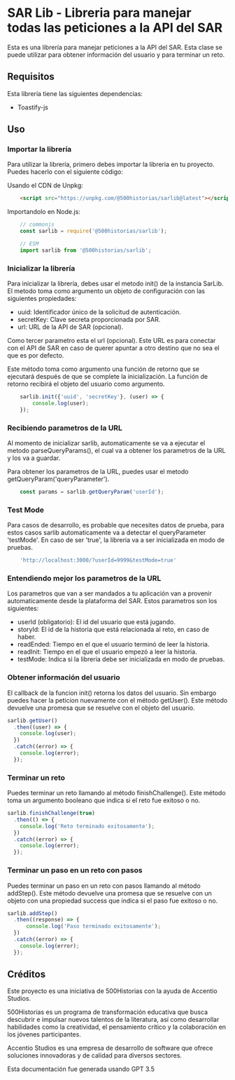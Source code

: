 # SAR Lib - Libreria para manejar todas las peticiones a la API del SAR
Esta es una librería para manejar peticiones a la API del SAR. Esta clase se puede utilizar para obtener información del usuario y para terminar un reto.

## Requisitos
Esta librería tiene las siguientes dependencias:
 - Toastify-js

## Uso
### Importar la librería
Para utilizar la librería, primero debes importar la libreria en tu proyecto. Puedes hacerlo con el siguiente código:

Usando el CDN de Unpkg:
``` html
    <script src="https://unpkg.com/@500historias/sarlib@latest"></script>
```

Importandolo en Node.js:
``` js
    // commonjs
    const sarlib = require('@500historias/sarlib');

    // ESM
    import sarlib from '@500historias/sarlib';
```

### Inicializar la librería
Para inicializar la librería, debes usar el metodo init() de la instancia SarLib. El metodo toma como argumento un objeto de configuración con las siguientes propiedades:

 - uuid: Identificador único de la solicitud de autenticación.
 - secretKey: Clave secreta proporcionada por SAR.
 - url: URL de la API de SAR (opcional).

Como tercer parametro esta el url (opcional). Este URL es para conectar con el API de SAR en caso de querer apuntar a otro destino que no sea el que es por defecto.

Este método toma como argumento una función de retorno que se ejecutará después de que se complete la inicialización. La función de retorno recibirá el objeto del usuario como argumento.

```js
    sarlib.init({'uuid', 'secretKey'}, (user) => {
        console.log(user);
    });
```

### Recibiendo parametros de la URL
Al momento de inicializar sarlib, automaticamente se va a ejecutar el metodo parseQueryParams(), el cual va a obtener los parametros de la URL y los va a guardar. 

Para obtener los parametros de la URL, puedes usar el metodo getQueryParam('queryParameter').

```js
    const params = sarlib.getQueryParam('userId');
```

### Test Mode
Para casos de desarrollo, es probable que necesites datos de prueba, para estos casos sarlib automaticamente va a detectar el queryParameter 'testMode'. En caso de ser 'true', la libreria va a ser inicializada en modo de pruebas.

```js
    'http://localhost:3000/?userId=9999&testMode=true'
```

### Entendiendo mejor los parametros de la URL
Los parametros que van a ser mandados a tu aplicación van a provenir automaticamente desde la plataforma del SAR. Estos parametros son los siguientes:

 - userId (obligatorio): El id del usuario que está jugando.
 - storyId: El id de la historia que está relacionada al reto, en caso de haber.
 - readEnded: Tiempo en el que el usuario terminó de leer la historia.
 - readInit: Tiempo en el que el usuario empezó a leer la historia.
 - testMode: Indica si la libreria debe ser inicializada en modo de pruebas.


### Obtener información del usuario
El callback de la funcion init() retorna los datos del usuario. Sin embargo puedes hacer la peticion nuevamente con el método getUser(). Este método devuelve una promesa que se resuelve con el objeto del usuario.

```js
sarlib.getUser()
  .then((user) => {
    console.log(user);
  })
  .catch((error) => {
    console.log(error);
  });
```

### Terminar un reto

Puedes terminar un reto llamando al método finishChallenge(). Este método toma un argumento booleano que indica si el reto fue exitoso o no.

```js
sarlib.finishChallenge(true)
  .then(() => {
    console.log('Reto terminado exitosamente');
  })
  .catch((error) => {
    console.log(error);
  });
```

### Terminar un paso en un reto con pasos
Puedes terminar un paso en un reto con pasos llamando al método addStep(). Este método devuelve una promesa que se resuelve con un objeto con una propiedad success que indica si el paso fue exitoso o no.

```js
sarlib.addStep()
  .then((response) => {
      console.log('Paso terminado exitosamente');
  })
  .catch((error) => {
    console.log(error);
  });
```

## Créditos

Este proyecto es una iniciativa de 500Historias con la ayuda de Accentio Studios.

500Historias es un programa de transformación educativa que busca descubrir e impulsar nuevos talentos de la literatura, así como desarrollar habilidades como la creatividad, el pensamiento crítico y la colaboración en los jóvenes participantes.

Accentio Studios es una empresa de desarrollo de software que ofrece soluciones innovadoras y de calidad para diversos sectores.

Esta documentación fue generada usando GPT 3.5

